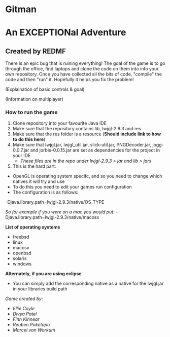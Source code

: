 # Gitman

# An EXCEPTIONal Adventure

## Created by REDMF

There is an epic bug that is ruining everything! The goal of the game is to go through the office, find laptops and clone the code on them into into your own repository. Once you have collected all the bits of code, "compile" the code and then "run" it. Hopefully it helps you fix the problem! 

(Explaination of basic controls & goal)

(Information on multiplayer)

### How to run the game

1. Clone repository into your favourite Java IDE
2. Make sure that the repository contains lib, lwjgl-2.9.3 and res
3. Make sure that the res folder is a resource (**Should include link to how to do this here**)
4. Make sure that lwjgl.jar, lwjgl_util.jar, slick-util.jar, PNGDecoder.jar, jogg-0.0.7.jar and jorbis-0.0.15.jar are set as dependencies for the project in your IDE
   - *These files are in the repo under lwjgl-2.9.3 > jar and lib > jars*
5. This is the hard part:
  * OpenGL is operating system specifc, and so you need to change which natives it will try and use
  * To do this you need to edit your games run configuration
  * The configuration is as follows:
  
  -Djava.library.path=lwjgl-2.9.3/native/OS_TYPE
  
  *So for example if you were on a mac you would put:*
  -Djava.library.path=lwjgl-2.9.3/native/macosx
  
  **List of operating systems**
  - freebsd
  - linux
  - macosx
  - openbsd
  - solaris
  - windows
  
   **Alternately, if you are using eclipse**
   - You can simply add the corresponding native as a native for the lwjgl.jar in your libraries build path
  
  
*Game created by:*
- *Ellie Coyle*
- *Divya Patel*
- *Finn Kinnear*
- *Reuben Puketapu*
- *Marcel van Workum*
